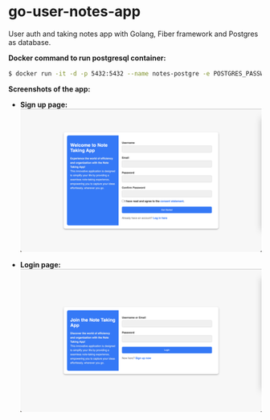 # go-user-notes-app
User auth and taking notes app with Golang, Fiber framework and Postgres as database.


**Docker command to run postgresql container:**
```bash
$ docker run -it -d -p 5432:5432 --name notes-postgre -e POSTGRES_PASSWORD=notes-pass -d postgres:latest
```

**Screenshots of the app:**


* **Sign up page:**
![Screenshot 1](./screenshots/signup.png)

* **Login page:**
![Screenshot 2](./screenshots/login.png)